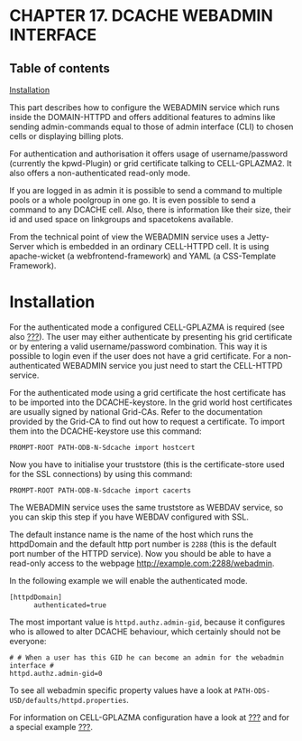 CHAPTER 17. DCACHE WEBADMIN INTERFACE
=====================================

Table of contents
-----------------

[Installation](https://www.dcache.org/manuals/Book-2.16/config/cf-webadmin-install-fhs.shtml)

This part describes how to configure the WEBADMIN service which runs inside the DOMAIN-HTTPD and offers additional features to admins like sending admin-commands equal to those of admin interface (CLI) to chosen cells or displaying billing plots.

For authentication and authorisation it offers usage of username/password (currently the kpwd-Plugin) or grid certificate talking to CELL-GPLAZMA2. It also offers a non-authenticated read-only mode.

If you are logged in as admin it is possible to send a command to multiple pools or a whole poolgroup in one go. It is even possible to send a command to any DCACHE cell. Also, there is information like their size, their id and used space on linkgroups and spacetokens available.

From the technical point of view the WEBADMIN service uses a Jetty-Server which is embedded in an ordinary CELL-HTTPD cell. It is using apache-wicket (a webfrontend-framework) and YAML (a CSS-Template Framework).

Installation
============

For the authenticated mode a configured CELL-GPLAZMA is required (see also [???]). The user may either authenticate by presenting his grid certificate or by entering a valid username/password combination. This way it is possible to login even if the user does not have a grid certificate. For a non-authenticated WEBADMIN service you just need to start the CELL-HTTPD service.

For the authenticated mode using a grid certificate the host certificate has to be imported into the DCACHE-keystore. In the grid world host certificates are usually signed by national Grid-CAs. Refer to the documentation provided by the Grid-CA to find out how to request a certificate. To import them into the DCACHE-keystore use this command:

    PROMPT-ROOT PATH-ODB-N-Sdcache import hostcert

Now you have to initialise your truststore (this is the certificate-store used for the SSL connections) by using this command:

    PROMPT-ROOT PATH-ODB-N-Sdcache import cacerts

The WEBADMIN service uses the same truststore as WEBDAV service, so you can skip this step if you have WEBDAV configured with SSL.

The default instance name is the name of the host which runs the httpdDomain and the default http port number is `2288` (this is the default port number of the HTTPD service). Now you should be able to have a read-only access to the webpage <http://example.com:2288/webadmin>.

In the following example we will enable the authenticated mode.

    [httpdDomain]
          authenticated=true

The most important value is `httpd.authz.admin-gid`, because it configures who is allowed to alter DCACHE behaviour, which certainly should not be everyone:

    # # When a user has this GID he can become an admin for the webadmin interface #
    httpd.authz.admin-gid=0

To see all webadmin specific property values have a look at `PATH-ODS-USD/defaults/httpd.properties`.

For information on CELL-GPLAZMA configuration have a look at [???][1] and for a special example [???].

  [???]: #cf-gplazma-webadmin-example
  [1]: #cf-gplazma

